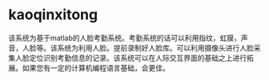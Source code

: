 # kaoqinxitong
该系统为基于matlab的人脸考勤系统。考勤系统的话可以利用指纹，虹膜，声音，人脸等。该系统为利用人脸。提前录制好人脸库。可以利用摄像头进行人脸采集人脸定位识别考勤信息的记录。该系统可以在人际交互界面的基础之上进行拓展。如果您有一定的计算机编程语言基础，会更佳。
